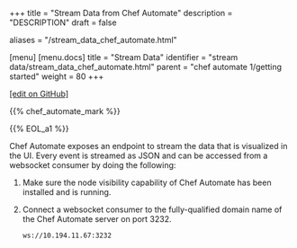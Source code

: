 +++
title = "Stream Data from Chef Automate"
description = "DESCRIPTION"
draft = false

aliases = "/stream_data_chef_automate.html"

[menu]
  [menu.docs]
    title = "Stream Data"
    identifier = "stream data/stream_data_chef_automate.html"
    parent = "chef automate 1/getting started"
    weight = 80
+++    

[\[edit on
GitHub\]](https://github.com/chef/chef-web-docs/blob/master/chef_master/source/stream_data_chef_automate.rst)

{{% chef_automate_mark %}}

{{% EOL_a1 %}}

Chef Automate exposes an endpoint to stream the data that is visualized
in the UI. Every event is streamed as JSON and can be accessed from a
websocket consumer by doing the following:

1.  Make sure the node visibility capability of Chef Automate has been
    installed and is running.

2.  Connect a websocket consumer to the fully-qualified domain name of
    the Chef Automate server on port 3232.

    ``` none
    ws://10.194.11.67:3232
    ```

